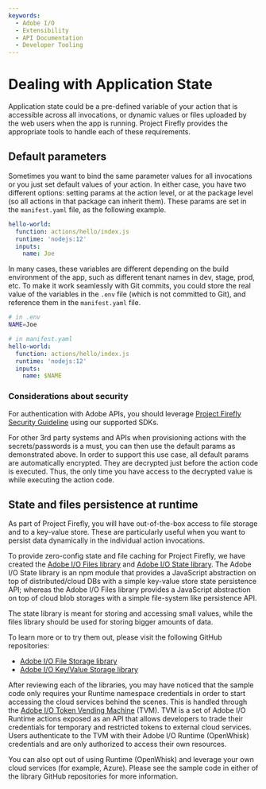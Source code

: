 ```yaml
---
keywords:
  - Adobe I/O
  - Extensibility
  - API Documentation
  - Developer Tooling
---
```


# Dealing with Application State

Application state could be a pre-defined variable of your action that is accessible across all invocations, or dynamic values or files uploaded by the web users when the app is running. Project Firefly provides the appropriate tools to handle each of these requirements.

## Default parameters

Sometimes you want to bind the same parameter values for all invocations or you just set default values of your action. In either case, you have two different options: setting params at the action level, or at the package level (so all actions in that package can inherit them). These params are set in the `manifest.yaml` file, as the following example.

```yaml
hello-world:
  function: actions/hello/index.js
  runtime: 'nodejs:12'
  inputs:
    name: Joe
```

In many cases, these variables are different depending on the build environment of the app, such as different tenant names in dev, stage, prod, etc. To make it work seamlessly with Git commits, you could store the real value of the variables in the `.env` file (which is not committed to Git), and reference them in the `manifest.yaml` file.

```bash
# in .env
NAME=Joe
```

```yaml
# in manifest.yaml
hello-world:
  function: actions/hello/index.js
  runtime: 'nodejs:12'
  inputs:
    name: $NAME
```

### Considerations about security

For authentication with Adobe APIs, you should leverage [Project Firefly Security Guideline](security/index.md) using our supported SDKs. 

For other 3rd party systems and APIs when provisioning actions with the secrets/passwords is a must, you can then use the default params as demonstrated above. In order to support this use case, all default params are automatically encrypted. They are decrypted just before the action code is executed. Thus, the only time you have access to the decrypted value is while executing the action code.

## State and files persistence at runtime

As part of Project Firefly, you will have out-of-the-box access to file storage and to a key-value store. These are particularly useful when you want to persist data dynamically in the individual action invocations.

To provide zero-config state and file caching for Project Firefly, we have created the [Adobe I/O Files library](https://github.com/adobe/aio-lib-files) and [Adobe I/O State library](https://github.com/adobe/aio-lib-state). The Adobe I/O State library is an npm module that provides a JavaScript abstraction on top of distributed/cloud DBs with a simple key-value store state persistence API; whereas the Adobe I/O Files library provides a JavaScript abstraction on top of cloud blob storages with a simple file-system like persistence API.

The state library is meant for storing and accessing small values, while the files library should be used for storing bigger amounts of data.

To learn more or to try them out, please visit the following GitHub repositories:
- [Adobe I/O File Storage library](https://github.com/adobe/aio-lib-files)
- [Adobe I/O Key/Value Storage library](https://github.com/adobe/aio-lib-state)

After reviewing each of the libraries, you may have noticed that the sample code only requires your Runtime namespace credentials in order to start accessing the cloud services behind the scenes. This is handled through the [Adobe I/O Token Vending Machine](https://github.com/adobe/aio-tvm) (TVM). TVM is a set of Adobe I/O Runtime actions exposed as an API that allows developers to trade their credentials for temporary and restricted tokens to external cloud services. Users authenticate to the TVM with their Adobe I/O Runtime (OpenWhisk) credentials and are only authorized to access their own resources.

You can also opt out of using Runtime (OpenWhisk) and leverage your own cloud services (for example, Azure). Please see the sample code in either of the library GitHub repositories for more information.
